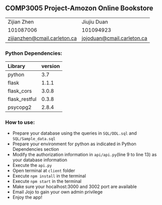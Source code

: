 COMP3005 Project-Amozon Online Bookstore
-----------

|||
|:---|:---|
|Zijian Zhen|Jiujiu Duan
|101087006|101094923
|zijianzhen@cmail.carleton.ca|jojoduan@cmail.carleton.ca

###  Python Dependencies:
|Library|version|
|:---|:---|
|python|3.7|
|flask|1.1.1|
|flask_cors|3.0.8
|flask_restful|0.3.8
|psycopg2|2.8.4



### How to use:
* Prepare your database using the queries in `SQL/DDL.sql` and `SQL/Sample_data.sql`
* Prepare your environment for python as indicated in Python Dependencies section
* Modify the authorization information in `api/api.py`(line 9 to line 13) as your database information
* Execute the `api.py`
* Open terminal at `client` folder
* Execute `npm install` in the terminal
* Execute `npm start` in the terminal
* Make sure your hocalhost:3000 and 3002 port are available
* Email Jojo to gain your own admin privilege
* Enjoy the app!
